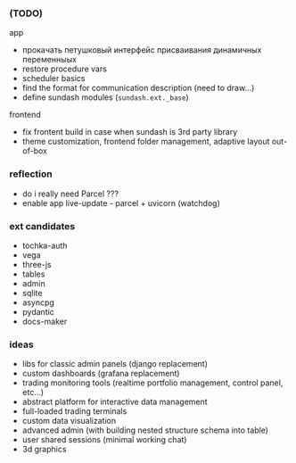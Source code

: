 ### (TODO)

app

  * прокачать петушковый интерфейс присваивания динамичных переменныых
  * restore procedure vars
  * scheduler basics
  * find the format for communication description (need to draw...)
  * define sundash modules (`sundash.ext._base`)

frontend

  * fix frontent build in case when sundash is 3rd party library
  * theme customization, frontend folder management, adaptive layout out-of-box


### reflection

  * do i really need Parcel ???
  * enable app live-update - parcel + uvicorn (watchdog)


### ext candidates

  * tochka-auth
  * vega
  * three-js
  * tables
  * admin
  * sqlite
  * asyncpg
  * pydantic
  * docs-maker


### ideas

  * libs for classic admin panels (django replacement)
  * custom dashboards (grafana replacement)
  * trading monitoring tools (realtime portfolio management, control panel, etc...)
  * abstract platform for interactive data management
  * full-loaded trading terminals
  * custom data visualization
  * advanced admin (with building nested structure schema into table)
  * user shared sessions (minimal working chat)
  * 3d graphics
